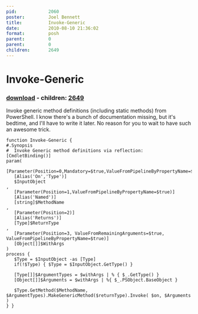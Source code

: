 ```yaml
---
pid:            2060
poster:         Joel Bennett
title:          Invoke-Generic
date:           2010-08-10 21:36:02
format:         posh
parent:         0
parent:         0
children:       2649
---
```


# Invoke-Generic

### [download](2060.ps1) - children: [2649](2649.md)

Invoke generic method definitions (including static methods) from PowerShell.
I know there's a bunch of documentation missing, but it's bedtime, and I'll have to write it later. No reason for you to wait to have such an awesome trick.

```posh
function Invoke-Generic {
#.Synopsis
#  Invoke Generic method definitions via reflection:
[CmdletBinding()]
param( 
   [Parameter(Position=0,Mandatory=$true,ValueFromPipelineByPropertyName=$true)]
   [Alias('On','Type')]
   $InputObject
,
   [Parameter(Position=1,ValueFromPipelineByPropertyName=$true)]
   [Alias('Named')]
   [string]$MethodName
,
   [Parameter(Position=2)]
   [Alias('Returns')]
   [Type]$ReturnType
, 
   [Parameter(Position=3, ValueFromRemainingArguments=$true, ValueFromPipelineByPropertyName=$true)]
   [Object[]]$WithArgs
)
process {
   $Type = $InputObject -as [Type]
   if(!$Type) { $Type = $InputObject.GetType() }
   
   [Type[]]$ArgumentTypes = $withArgs | % { $_.GetType() }   
   [Object[]]$Arguments = $withArgs | %{ $_.PSObject.BaseObject }
   
   $Type.GetMethod($MethodName, $ArgumentTypes).MakeGenericMethod($returnType).Invoke( $on, $Arguments )
} }
```
